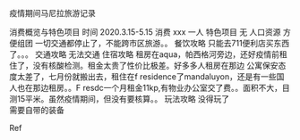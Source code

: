   疫情期间马尼拉旅游记录
 

消费概览与特色项目
时间 2020.3.15-5.15
消费 xxx 一人
特色项目 无
人口资源 方便组团
一切交通都停止了，不能跨市区旅游。。
餐饮攻略
只能去711便利店买东西了。。。
 交通攻略
 无法交通
 住宿攻略
租房在aqua，帕西格河旁边，还好疫情前租住了，没有核酸检测。租金太贵了性价比极差。好多多人租房在那边
公寓保安态度太差了，七月份就搬出去，租住在f residence了mandaluyon，还是有一些国人也在那边租房。。F resdc一个月租金11kp,有物业办公室交了费。。面积不大，目测15平米。虽然疫情期间，但没有要核算。。
玩法攻略
 没得玩了  
需要自带的装备

 Ref
  

